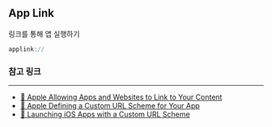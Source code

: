## App Link

링크를 통해 앱 실행하기

```js
applink://
```

### 참고 링크

---

-   [📖 Apple Allowing Apps and Websites to Link to Your Content](https://developer.apple.com/documentation/xcode/allowing-apps-and-websites-to-link-to-your-content)
-   [📖 Apple Defining a Custom URL Scheme for Your App](https://developer.apple.com/documentation/xcode/defining-a-custom-url-scheme-for-your-app)
-   [📖 Launching iOS Apps with a Custom URL Scheme](https://useyourloaf.com/blog/launching-ios-apps-with-a-custom-url-scheme/)
